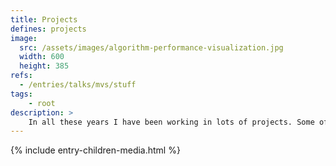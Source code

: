 ```yaml
---
title: Projects
defines: projects
image:
  src: /assets/images/algorithm-performance-visualization.jpg
  width: 600
  height: 385
refs:
  - /entries/talks/mvs/stuff
tags:
    - root
description: >
    In all these years I have been working in lots of projects. Some of them were just as fun, some from my studies (computer engineering and PhD), some from my teaching, and others from work. I will try to collect many of them, make available the source code (if it is possible), and make a little explanation of each.
---
```


{% include entry-children-media.html %}
